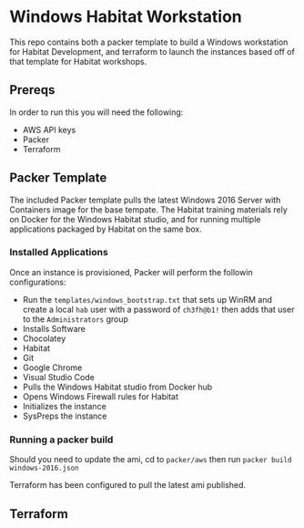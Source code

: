 # Windows Habitat Workstation
This repo contains both a packer template to build a Windows workstation for Habitat Development, and terraform to launch the instances based off of that template for Habitat workshops.

## Prereqs
In order to run this you will need the following:

- AWS API keys
- Packer
- Terraform

## Packer Template
The included Packer template pulls the latest Windows 2016 Server with Containers image for the base tempate. The Habitat training materials rely on Docker for the Windows Habitat studio, and for running multiple applications packaged by Habitat on the same box.

### Installed Applications
Once an instance is provisioned, Packer will perform the followin configurations:

- Run the `templates/windows_bootstrap.txt` that sets up WinRM and create a local `hab` user with a password of `ch3fh@b1!` then adds that user to the `Administrators` group
- Installs Software
 - Chocolatey
 - Habitat
 - Git 
 - Google Chrome
 - Visual Studio Code
- Pulls the Windows Habitat studio from Docker hub
- Opens Windows Firewall rules for Habitat
- Initializes the instance
- SysPreps the instance

### Running a packer build
Should you need to update the ami, cd to `packer/aws` then run `packer build windows-2016.json`

Terraform has been configured to pull the latest ami published.

## Terraform
